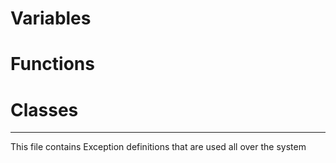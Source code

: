 # Variables


# Functions


# Classes




--------------------------------------

This file contains Exception definitions that are used all over the system